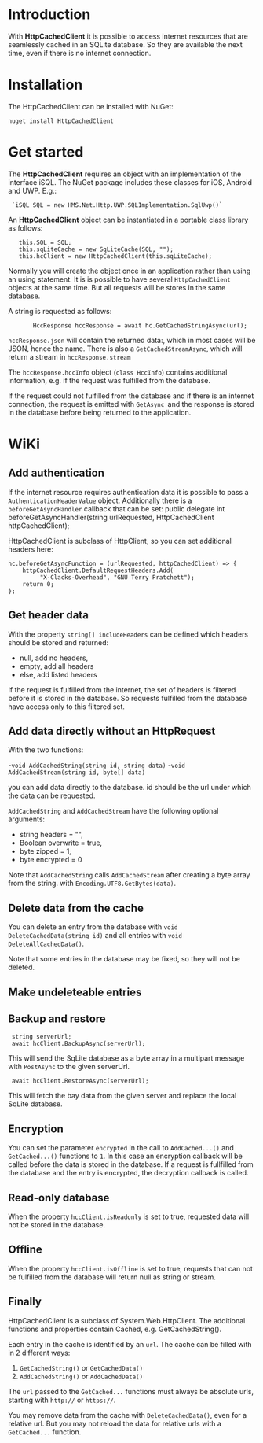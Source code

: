 # Introduction

With **HttpCachedClient** it is possible to access internet resources that are seamlessly cached in an SQLite database. So they are available the next time, even if there is no internet connection.

# Installation

The HttpCachedClient can be installed with NuGet:

    nuget install HttpCachedClient

# Get started

The **HttpCachedClient** requires an object with an implementation of the interface iSQL.
The NuGet package includes these classes for iOS, Android and UWP.
E.g.:

     `iSQL SQL = new HMS.Net.Http.UWP.SQLImplementation.SqlUwp()`

An **HttpCachedClient** object can be instantiated in a portable class library as follows:

       this.SQL = SQL; 
       this.sqLiteCache = new SqLiteCache(SQL, "");
       this.hcClient = new HttpCachedClient(this.sqLiteCache);

Normally you will create the object once in an application rather than using an using statement. It is is possible to have several `HttpCachedClient` objects at the same time. But all requests will be stores in the same database.

A string is requested as follows:

           HccResponse hccResponse = await hc.GetCachedStringAsync(url);

`hccResponse.json` will contain the returned data:, which in most cases will be JSON, hence the name.
There is also a `GetCachedStreamAsync`, which will return a stream in `hccResponse.stream` 

The `hccResponse.hccInfo` object (`class HccInfo`) contains additional information, e.g. if the request was fulfilled from the database.

If the request could not fulfilled from the database and if there is an internet connection, the request is emitted with `GetAsync `and the response is stored in the database before being returned to the application.

# WiKi

## Add authentication

If the internet resource requires authentication data it is possible to pass a `AuthenticationHeaderValue`  object.
Additionally there is a `beforeGetAsyncHandler` callback that can be set:
    public delegate int beforeGetAsyncHandler(string urlRequested, HttpCachedClient httpCachedClient);

HttpCachedClient is subclass of HttpClient, so you can set additional headers here: 

    hc.beforeGetAsyncFunction = (urlRequested, httpCachedClient) => {
        httpCachedClient.DefaultRequestHeaders.Add(
             "X-Clacks-Overhead", "GNU Terry Pratchett");
        return 0;
    };

## Get header data

With the property `string[] includeHeaders` can be defined which headers should be stored and returned: 

- null, add no headers,
- empty, add all headers
- else, add listed headers
        
If the request is fulfilled from the internet, the set of headers is filtered before it is stored in the database. So requests fulfilled from the database have access only to this filtered set.



## Add data directly without an HttpRequest

With the two functions:

-`void AddCachedString(string id, string data)`
-`void AddCachedStream(string id, byte[] data)`

you can add data directly to the database. id should be the url under which the data can be requested.

`AddCachedString` and `AddCachedStream` have the following optional arguments:

- string headers = "", 
- Boolean overwrite = true, 
- byte zipped = 1, 
- byte encrypted = 0

Note that `AddCachedString` calls `AddCachedStream` after creating a byte array from the string. with `Encoding.UTF8.GetBytes(data)`.
 
## Delete data from the cache

You can delete an entry from the database with `void DeleteCachedData(string id)` and all entries with `void DeleteAllCachedData()`.

Note that some entries in the database may be fixed, so they will not be deleted.

## Make undeleteable entries


## Backup and restore

     string serverUrl;
     await hcClient.BackupAsync(serverUrl);

This will send the SqLite database as a byte array in a multipart message with `PostAsync` to the given serverUrl.

     await hcClient.RestoreAsync(serverUrl);

This will fetch the bay data from the given server and replace the local SqLite database.

## Encryption

You can set the parameter `encrypted` in the call to `AddCached...()` and `GetCached...()` functions to `1`. In this case an encryption callback will be called before the data is stored in the database. If a request is fullfilled from the database and the entry is encrypted, the decryption callback is called.

## Read-only database

When the property `hccClient.isReadonly` is set to true, requested data will not be stored in the database.

## Offline

When the property `hccClient.isOffline` is set to true, requests that can not be fulfilled from the database will return null as string or stream.


## Finally


HttpCachedClient is a subclass of System.Web.HttpClient. The additional functions and properties contain Cached, e.g. GetCachedString().


Each entry in the cache is identified by an `url`.
The cache can be filled with in 2 different ways:

1. `GetCachedString()` or `GetCachedData()`
2. `AddCachedString()` or `AddCachedData()`

The `url` passed to the `GetCached...` functions must always be absolute urls, starting with `http://` or `https://`.

You may remove data from the cache with `DeleteCachedData()`, even for a relative url. 
But you may not reload the data for relative urls with a `GetCached...` function.

